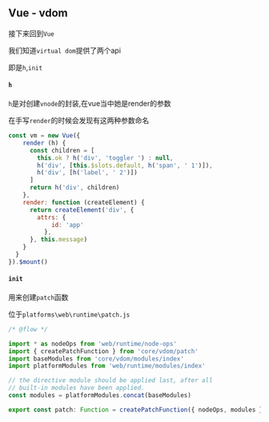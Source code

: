 ## Vue - vdom

接下来回到`Vue`

我们知道`virtual dom`提供了两个api

即是`h`,`init`

#### `h`
`h`是对创建`vnode`的封装,在vue当中她是render的参数

在手写`render`的时候会发现有这两种参数命名
```javascript
const vm = new Vue({
    render (h) {
      const children = [
        this.ok ? h('div', 'toggler ') : null,
        h('div', [this.$slots.default, h('span', ' 1')]),
        h('div', [h('label', ' 2')])
      ]
      return h('div', children)
    },
    render: function (createElement) {
      return createElement('div', {
        attrs: {
            id: 'app'
          },
      }, this.message)
    }
  }
}).$mount()
```

#### `init`

用来创建`patch`函数

位于`platforms\web\runtime\patch.js`
```javascript
/* @flow */

import * as nodeOps from 'web/runtime/node-ops'
import { createPatchFunction } from 'core/vdom/patch'
import baseModules from 'core/vdom/modules/index'
import platformModules from 'web/runtime/modules/index'

// the directive module should be applied last, after all
// built-in modules have been applied.
const modules = platformModules.concat(baseModules)

export const patch: Function = createPatchFunction({ nodeOps, modules })

```